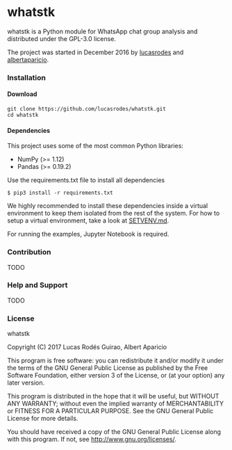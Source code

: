 # whatstk

whatstk is a Python module for WhatsApp chat group analysis and distributed under the GPL-3.0 license.

The project was started in December 2016 by [lucasrodes](github.com/lucasrodes) and [albertaparicio](github.com/albertaparicio).


### Installation

#### Download

```
git clone https://github.com/lucasrodes/whatstk.git
cd whatstk
```

#### Dependencies

This project uses some of the most common Python libraries:

- NumPy (>= 1.12)
- Pandas (>= 0.19.2)

Use the requirements.txt file to install all dependencies

`$ pip3 install -r requirements.txt`

We highly recommended to install these dependencies inside a virtual environment to keep them isolated from the rest of the system. For how to setup a virtual environment, take a look at [SETVENV.md](SETVENV.md).

For running the examples, Jupyter Notebook is required.

### Contribution
TODO
### Help and Support
TODO

### License

whatstk

Copyright (C) 2017 Lucas Rodés Guirao, Albert Aparicio

This program is free software: you can redistribute it and/or modify it under the terms of the GNU General Public License as published by the Free Software Foundation, either version 3 of the License, or (at your option) any later version.

This program is distributed in the hope that it will be useful, but WITHOUT ANY WARRANTY; without even the implied warranty of MERCHANTABILITY or FITNESS FOR A PARTICULAR PURPOSE. See the GNU General Public License for more details.

You should have received a copy of the GNU General Public License along with this program. If not, see http://www.gnu.org/licenses/.

